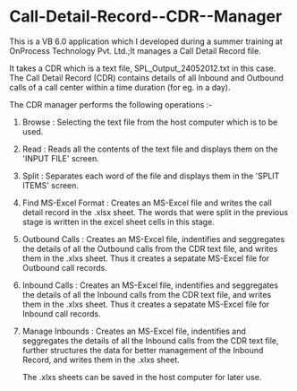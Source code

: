 Call-Detail-Record--CDR--Manager
================================

This is a VB 6.0 application which I developed during a summer training at OnProcess Technology Pvt. Ltd.;It manages a Call Detail Record file.

It takes a CDR which is a text file, SPL_Output_24052012.txt in this case. The Call Detail Record (CDR) contains details of all Inbound and Outbound calls of a call center within a time duration (for eg. in a day).

 The CDR manager performs the following operations :-
 
 1) Browse : Selecting the text file from the host computer which is to be used.
 
 2) Read : Reads all the contents of the text file and displays them on the 'INPUT FILE' screen.
 
 3) Split : Separates each word of the file and displays them in the 'SPLIT ITEMS' screen.
 
 4) Find MS-Excel Format : Creates an MS-Excel file and writes the call detail record in the .xlsx sheet. The words that    were split in the previous stage is written in the excel sheet cells in this stage. 
 
 5) Outbound Calls : Creates an MS-Excel file, indentifies and seggregates the details of all the Outbound calls from the CDR text file, and writes them in the .xlxs sheet. Thus it creates a sepatate MS-Excel file for Outbound call records.
 
 6) Inbound Calls : Creates an MS-Excel file, indentifies and seggregates the details of all the Inbound calls from the CDR text file, and writes them in the .xlxs sheet. Thus it creates a sepatate MS-Excel file for Inbound call records.
 
 7) Manage Inbounds : Creates an MS-Excel file, indentifies and seggregates the details of all the Inbound calls from the CDR text file, further structures the data for better management of the Inbound Record, and writes them in the .xlxs sheet.
 
    The .xlxs sheets can be saved in the host computer for later use.
